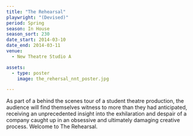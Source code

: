 ```yaml
---
title: "The Rehearsal"
playwright: "(Devised)"
period: Spring
season: In House
season_sort: 230
date_start: 2014-03-10
date_end: 2014-03-11
venue:
  - New Theatre Studio A

assets:
  - type: poster
    image: the_rehersal_nnt_poster.jpg

---
```


As part of a behind the scenes tour of a student theatre production, the audience will find themselves witness to more than they had anticipated, receiving an unprecedented insight into the exhilaration and despair of a company caught up in an obsessive and ultimately damaging creative process. Welcome to The Rehearsal.
